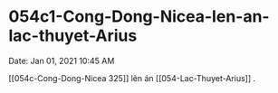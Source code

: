 # 054c1-Cong-Dong-Nicea-len-an-lac-thuyet-Arius

Date: Jan 01, 2021 10:45 AM

[[054c-Cong-Dong-Nicea 325]] lên án [[054-Lac-Thuyet-Arius]] .